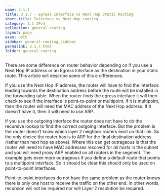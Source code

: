 ```yaml
---
name: 3.1.7
title: 3.1.7 - Egress Interface vs Next Hop Static Routing
short-title: Interface vs Next-hop routing
category: 3.1 IPv4
collection: general-routing
layout: page
exam: both
sidebar: general-routing_sidebar
permalink: 3.1.7.html
folder: general-routing
---
```

There are some difference on router behavior depending on if you use a Next Hop IP address or an Egress Interface as the destination in your static route. This article will describe some of this e differences.

If you use the Next Hop IP address, the router will have to find the interface leading towards the destination address before the route will be installed in the forwarding table. When the router finds the egress interface it will then check to see if the interface is point-to-point or multipoint. If it is multipoint, then the router will need the MAC address of the Next Hop address. If it doesn’t have it, then it will need to use ARP.

If you use the outgoing interface the router does not have to do the recursive lookup to find the correct outgoing interface. But the problem is the router doesn’t know which layer 2 neighbor routers exist on that link. So the only choice the router has is to ARP for the final destination address (rather than next hop as above). Where this can get outrageous is that the router will need to have MAC addresses resolved for *all hosts* in the subnet and you will need proxy ARP enabled on all routers in the segment. The example gets even more outrageous if you define a default route that points to a multipoint interface. So it should be clear this should only be used on point-to-point interfaces.

Point-to-point interfaces do not have the same problem as the router knows there is only one host to receive the traffic on the other end. In other words, recursion will not be required nor will Layer 2 resolution be required.
